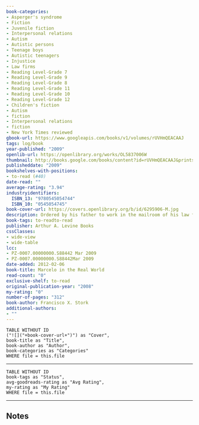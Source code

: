 ```yaml
---
book-categories:
- Asperger's syndrome
- Fiction
- Juvenile fiction
- Interpersonal relations
- Autism
- Autistic persons
- Teenage boys
- Autistic teenagers
- Injustice
- Law firms
- Reading Level-Grade 7
- Reading Level-Grade 9
- Reading Level-Grade 8
- Reading Level-Grade 11
- Reading Level-Grade 10
- Reading Level-Grade 12
- Children's fiction
- Autism
- fiction
- Interpersonal relations
- fiction
- New York Times reviewed
gbook-url: https://www.googleapis.com/books/v1/volumes/rUVHmQEACAAJ
tags: log/book
year-published: "2009"
openlib-url: https://openlibrary.org/works/OL5837006W
thumbnail: http://books.google.com/books/content?id=rUVHmQEACAAJ&printsec=frontcover&img=1&zoom=1&source=gbs_api
publisheddate: "2009"
bookshelves-with-positions:
- to-read (#40)
date-read: ""
average-rating: "3.94"
industryidentifiers:
  ISBN_13: "9780545054744"
  ISBN_10: "0545054745"
book-cover-url: https://covers.openlibrary.org/b/id/6295906-M.jpg
description: Ordered by his father to work in the mailroom of his law firm to get exposure to the real world, Marcelo knows that he must find a way to cope with his form of Asperger's Syndrome in order to prove himself, but when a series of events involving his father's partner and a matter of injustice comes to light, Marcelo finds himself in the midst of a dangerous situation.
book-tags: to-readto-read
publisher: Arthur A. Levine Books
cssClasses:
- wide-view
- wide-table
lcc:
- PZ-0007.00000000.S88442 Mar 2009
- PZ-0007.00000000.S88442Mar 2009
date-added: 2012-02-06
book-title: Marcelo in the Real World
read-count: "0"
exclusive-shelf: to-read
original-publication-year: "2008"
my-rating: "0"
number-of-pages: "312"
book-author: Francisco X. Stork
additional-authors:
- ""
---
```


```dataview
TABLE WITHOUT ID
("![]("+book-cover-url+")") as "Cover",
book-title as "Title",
book-author as "Author",
book-categories as "Categories"
WHERE file = this.file
```
---
```dataview
TABLE WITHOUT ID
book-tags as "Status",
avg-goodreads-rating as "Avg Rating",
my-rating as "My Rating"
WHERE file = this.file
```
---
## Notes


